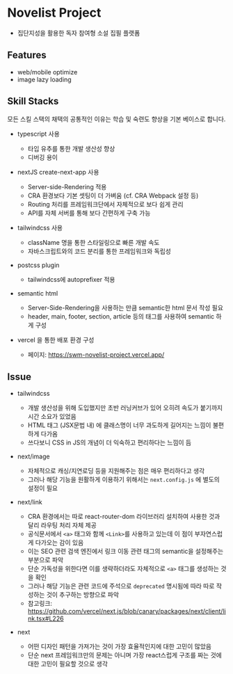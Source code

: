 # Novelist Project

- 집단지성을 활용한 독자 참여형 소설 집필 플랫폼

## Features

- web/mobile optimize
- image lazy loading

## Skill Stacks

모든 스킬 스택의 채택의 공통적인 이유는 학습 및 숙련도 향상을 기본 베이스로 합니다.

- typescript 사용

  - 타입 유추를 통한 개발 생산성 향상
  - 디버깅 용이

- nextJS create-next-app 사용

  - Server-side-Rendering 적용
  - CRA 환경보다 기본 셋팅이 더 가벼움 (cf. CRA Webpack 설정 등)
  - Routing 처리를 프레임워크단에서 자체적으로 보다 쉽게 관리
  - API를 자체 서버를 통해 보다 간편하게 구축 가능

- tailwindcss 사용

  - className 명을 통한 스타일링으로 빠른 개발 속도
  - 자바스크립트와의 코드 분리를 통한 프레임워크와 독립성

- postcss plugin

  - tailwindcss에 autoprefixer 적용

- semantic html

  - Server-Side-Rendering을 사용하는 만큼 semantic한 html 문서 작성 필요
  - header, main, footer, section, article 등의 태그를 사용하여 semantic 하게 구성

- vercel 을 통한 배포 환경 구성
  - 페이지: https://swm-novelist-project.vercel.app/

## Issue

- tailwindcss

  - 개발 생산성을 위해 도입했지만 초반 러닝커브가 있어 오히려 속도가 붙기까지 시간 소요가 있었음
  - HTML 태그 (JSX문법 내) 에 클래스명이 너무 과도하게 길어지는 느낌이 불편하게 다가옴
  - 쓰다보니 CSS in JS의 개념이 더 익숙하고 편리하다는 느낌이 듬

- next/image

  - 자체적으로 캐싱/지연로딩 등을 지원해주는 점은 매우 편리하다고 생각
  - 그러나 해당 기능을 원활하게 이용하기 위해서는 `next.config.js` 에 별도의 설정이 필요

- next/link

  - CRA 환경에서는 따로 react-router-dom 라이브러리 설치하여 사용한 것과 달리 라우팅 처리 자체 제공
  - 공식문서에서 `<a>` 태그와 함께 `<Link>`를 사용하고 있는데 이 점이 부자연스럽게 다가오는 감이 있음
  - 이는 SEO 관련 검색 엔진에서 링크 이동 관련 태그의 semantic을 설정해주는 부분으로 파악
  - 단순 가독성을 위한다면 이를 생략하더라도 자체적으로 `<a>` 태그를 생성하는 것을 확인
  - 그러나 해당 기능은 관련 코드에 주석으로 `deprecated` 명시됨에 따라 따로 작성하는 것이 추구하는 방향으로 파악
  - 참고링크: https://github.com/vercel/next.js/blob/canary/packages/next/client/link.tsx#L226

- next
  - 어떤 디자인 패턴을 가져가는 것이 가장 효율적인지에 대한 고민이 많았음
  - 단순 next 프레임워크만의 문제는 아니며 가장 react스럽게 구조를 짜는 것에 대한 고민이 필요할 것으로 생각
